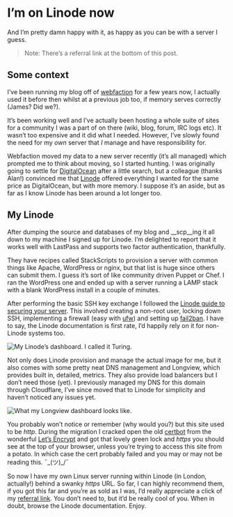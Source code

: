 # I’m on Linode now

And I’m pretty damn happy with it, as happy as you can be with a server I guess.

> Note: There’s a referral link at the bottom of this post.

## Some context

I’ve been running my blog off of [webfaction](https://www.webfaction.com/) for a few years now, I actually used it before then whilst at a previous job too, if memory serves correctly (James? Did we?).

It’s been working well and I’ve actually been hosting a whole suite of sites for a community I was a part of on there (wiki, blog, forum, IRC logs etc). It wasn’t too expensive and it did what I needed. However, I’ve slowly found the need for my _own_ server that _I_ manage and have responsibility for.

Webfaction moved my data to a new server recently (it’s all managed) which prompted me to think about moving, so I started hunting. I was originally going to settle for [DigitalOcean](https://www.digitalocean.com/) after a little search, but a colleague (thanks Alan!) convinced me that [Linode](https://www.linode.com/) offered everything I wanted for the same price as DigitalOcean, but with more memory. I suppose it’s an aside, but as far as I know Linode has been around a lot longer too.

## My Linode

After dumping the source and databases of my blog and __scp__ing it all down to my machine I signed up for Linode. I’m delighted to report that it works well with LastPass and supports two factor authentication, thankfully.

They have recipes called StackScripts to provision a server with common things like Apache, WordPress or nginx, but that list is huge since others can submit them. I guess it’s sort of like community driven Puppet or Chef. I ran the WordPress one and ended up with a server running a LAMP stack with a blank WordPress install in a couple of minutes.

After performing the basic SSH key exchange I followed the [Linode guide to securing your server](https://www.linode.com/docs/security/securing-your-server). This involved creating a non-root user, locking down SSH, implementing a firewall (easy with [ufw](https://www.linode.com/docs/security/firewalls/configure-firewall-with-ufw)) and setting up [fail2ban](https://www.digitalocean.com/community/tutorials/how-fail2ban-works-to-protect-services-on-a-linux-server). I have to say, the Linode documentation is first rate, I’d happily rely on it for non-Linode systems too.

![My Linode’s dashboard. I called it Turing.](/assets/legacy-images/2017/03/Screenshot_2017-03-28_20-09-24-1024x604.png)

Not only does Linode provision and manage the actual image for me, but it also comes with some pretty neat DNS management and Longview, which provides built in, detailed, metrics. They also provide load balancers but I don’t need those (yet). I previously managed my DNS for this domain through Cloudflare, I’ve since moved that to Linode for simplicity and haven’t noticed any issues yet.

![What my Longview dashboard looks like.](/assets/legacy-images/2017/03/Screenshot_2017-03-28_20-12-43.png)

You probably won’t notice or remember (why would you?) but this site used to be _http_. During the migration I cracked open the old [certbot](https://certbot.eff.org/) from the wonderful [Let’s Encrypt](https://letsencrypt.org/) and got that lovely green lock and _https_ you should see at the top of your browser, unless you’re trying to access this site from a potato. In which case the cert probably failed and you may or may not be reading this. ¯\_(ツ)_/¯

So now I have my own Linux server running within Linode (in London, actually!) behind a swanky _https_ URL. So far, I can highly recommend them, if you got this far and you’re as sold as I was, I’d really appreciate a click of my [referral link](https://www.linode.com/?r=6a2af6a5897ea178066c009d778dbb8d847bd813). You don’t need to, but it’d be really cool of you. When in doubt, browse the Linode documentation. Enjoy.
